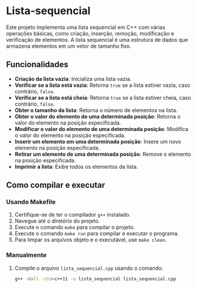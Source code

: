 # Lista-sequencial

Este projeto implementa uma lista sequencial em C++ com várias operações básicas, como criação, inserção, remoção, modificação e verificação de elementos. A lista sequencial é uma estrutura de dados que armazena elementos em um vetor de tamanho fixo.

## Funcionalidades

- **Criação da lista vazia**: Inicializa uma lista vazia.
- **Verificar se a lista está vazia**: Retorna `true` se a lista estiver vazia, caso contrário, `false`.
- **Verificar se a lista está cheia**: Retorna `true` se a lista estiver cheia, caso contrário, `false`.
- **Obter o tamanho da lista**: Retorna o número de elementos na lista.
- **Obter o valor do elemento de uma determinada posição**: Retorna o valor do elemento na posição especificada.
- **Modificar o valor do elemento de uma determinada posição**: Modifica o valor do elemento na posição especificada.
- **Inserir um elemento em uma determinada posição**: Insere um novo elemento na posição especificada.
- **Retirar um elemento de uma determinada posição**: Remove o elemento na posição especificada.
- **Imprimir a lista**: Exibe todos os elementos da lista.

## Como compilar e executar

### Usando Makefile

1. Certifique-se de ter o compilador `g++` instalado.
2. Navegue até o diretório do projeto.
3. Execute o comando `make` para compilar o projeto.
4. Execute o comando `make run` para compilar e executar o programa.
5. Para limpar os arquivos objeto e o executável, use `make clean`.

### Manualmente

1. Compile o arquivo `lista_sequencial.cpp` usando o comando:
   ```sh
   g++ -Wall -std=c++11 -o lista_sequencial lista_sequencial.cpp
